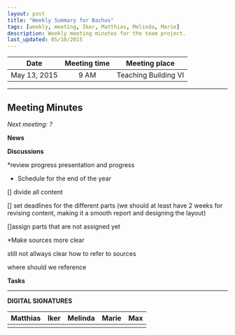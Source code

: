 ```yaml
---
layout: post
title: "Weekly Summary for Bachus"
tags: [weekly, meeting, Iker, Matthias, Melinda, Marie]
description: Weekly meeting minutes for the team project.
last_updated: 05/10/2015
---
```


|**Date** |**Meeting time**|**Meeting place**
| ------------- |:----------------:|:-------:
|May 13, 2015| 9 AM | Teaching Building VI

----------


Meeting Minutes
------
*Next meeting: ?*

**News**


**Discussions**

*review progress presentation and progress

* Schedule for the end of the year

[] divide all content

[] set deadlines for the different parts (we should at least have 2 weeks for revising content, making it a smooth report and designing the layout)

[]assign parts that are not assigned yet


*Make sources more clear

still not allways clear how to refer to sources

where should we reference




	

**Tasks**



----------

**DIGITAL SIGNATURES**

|**Matthias** |**Iker**|**Melinda**|**Marie**|**Max**|
|----------------|----------------|----------------|----------------|----------------|
| | | | | |

